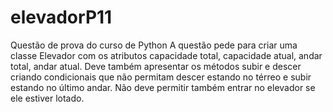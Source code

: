 # elevadorP11
Questão de prova do curso de Python
A questão pede para criar uma classe Elevador com os atributos capacidade total, capacidade atual, andar total, andar atual.
Deve também apresentar os métodos subir e descer criando condicionais que não permitam descer estando no térreo e subir estando no último andar.
Não deve permitir também entrar no elevador se ele estiver lotado.
